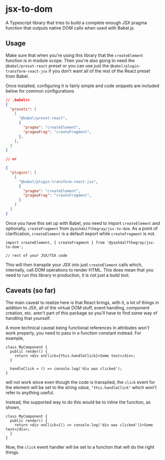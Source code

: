 # jsx-to-dom

A Typescript library that tries to build a complete enough JSX pragma function that outputs native DOM calls when used with Babel.js.

## Usage

Make sure that when you're using this library that the `createElement` function is in module scope. Then you're also going to need the `@babel/preset-react` preset or you can use just the `@babel/plugin-transform-react-jsx` if you don't want all of the rest of the React preset from Babel.

Once installed, configuring it is fairly simple and code snippets are included below for common configurations

```json
// .babelrc
{
  "presets": [
    [
      "@babel/preset-react",
      {
        "pragma": "createElement",
        "pragmaFrag": "createFragment",
      },
    ],
  ]
}

// or

{
  "plugins": [
    [
      "@babel/plugin-transform-react-jsx",
      {
        "pragma": "createElement",
        "pragmaFrag": "createFragment",
      }
    ]
  ]
}
```

Once you have this set up with Babel, you need to import `createElement` and optionally, `createFragment` from `@yashdalfthegray/jsx-to-dom`. As a point of clarification, `createElement` is a default export while `createFragment` is not.

```tsx
import createElement, { createFragment } from '@yashdalfthegray/jsx-to-dom';

// rest of your JSX/TSX code
```

This will then transpile your JSX into just `createElement` calls which, internally, call DOM operations to render HTML. This does mean that you need to run this library in production, it is not just a build tool.

## Caveats (so far)

The main caveat to realize here is that React brings, with it, a lot of things in addition to JSX, all of the virtual DOM stuff, event handling, component creation, etc. aren't part of this package so you'll have to find some way of handling that yourself.

A more technical caveat being functional references in attributes won't work properly, you need to pass in a function constant instead. For example,

```tsx
class MyComponent {
  public render() {
    return <div onClick={this.handleClick}>Some text</div>;
  }

  handleClick = () => console.log('div was clicked');
}
```

will not work since even though the code is transpiled, the `click` event for the element will be set to the string value, `"this.handleClick"` which won't refer to anything useful.

Instead, the supported way to do this would be to inline the function, as shown,

```tsx
class MyComponent {
  public render() {
    return <div onClick={() => console.log('div was clicked')}>Some text</div>;
  }
}
```

Now, the `click` event handler will be set to a function that will do the right things.
